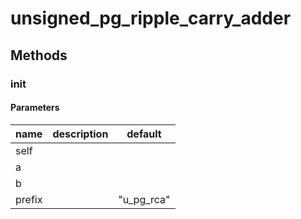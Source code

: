 # unsigned_pg_ripple_carry_adder




## Methods


### __init__




#### Parameters
name | description | default
--- | --- | ---
self |  | 
a |  | 
b |  | 
prefix |  | "u_pg_rca"




